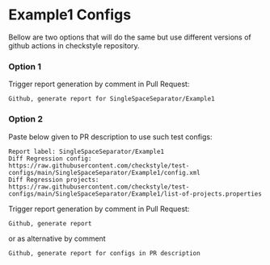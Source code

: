 # Example1 Configs

Bellow are two options that will do the same but use different versions
of github actions in checkstyle repository.


### Option 1
Trigger report generation by comment in Pull Request:
```
Github, generate report for SingleSpaceSeparator/Example1
```

### Option 2

Paste below given to PR description to use such test configs:
```
Report label: SingleSpaceSeparator/Example1
Diff Regression config: https://raw.githubusercontent.com/checkstyle/test-configs/main/SingleSpaceSeparator/Example1/config.xml
Diff Regression projects: https://raw.githubusercontent.com/checkstyle/test-configs/main/SingleSpaceSeparator/Example1/list-of-projects.properties
```

Trigger report generation by comment in Pull Request:
```
Github, generate report
```
or as alternative by comment
```
Github, generate report for configs in PR description
```
